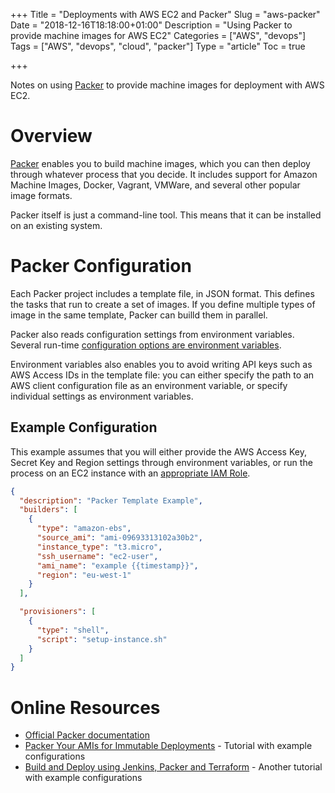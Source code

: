 +++
Title = "Deployments with AWS EC2 and Packer"
Slug = "aws-packer"
Date = "2018-12-16T18:18:00+01:00"
Description = "Using Packer to provide machine images for AWS EC2"
Categories = ["AWS", "devops"]
Tags = ["AWS", "devops", "cloud", "packer"]
Type = "article"
Toc = true

+++

Notes on using [Packer](https://packer.io/) to provide machine images for deployment with AWS EC2.

<!--more-->

# Overview

[Packer](https://packer.io/) enables you to build machine images, which you can then deploy through whatever process that you decide. It includes support for Amazon Machine Images, Docker, Vagrant, VMWare, and several other popular image formats.

Packer itself is just a command-line tool. This means that it can be installed on an existing system.

# Packer Configuration

Each Packer project includes a template file, in JSON format. This defines the tasks that run to create a set of images. If you define multiple types of image in the same template, Packer can builld them in parallel.

Packer also reads configuration settings from environment variables. Several run-time [configuration options are environment variables](https://packer.io/docs/other/environment-variables.html).

Environment variables also enables you to avoid writing API keys such as AWS Access IDs in the template file: you can either specify the path to an AWS client configuration file as an environment variable, or specify individual settings as environment variables.

## Example Configuration

This example assumes that you will either provide the AWS Access Key, Secret Key and Region settings through environment variables, or run the process on an EC2 instance with an [appropriate IAM Role](https://packer.io/docs/builders/amazon.html#iam-task-or-instance-role).

```json
{
  "description": "Packer Template Example",
  "builders": [
    {
      "type": "amazon-ebs",
      "source_ami": "ami-09693313102a30b2",
      "instance_type": "t3.micro",
      "ssh_username": "ec2-user",
      "ami_name": "example {{timestamp}}",
      "region": "eu-west-1"
    }
  ],

  "provisioners": [
    {
      "type": "shell",
      "script": "setup-instance.sh"
    }
  ]
}
```

# Online Resources

- [Official Packer documentation](https://packer.io/docs/index.html)
- [Packer Your AMIs for Immutable Deployments](https://lobster1234.github.io/2017/04/23/packer-your-AMIs-for-immutable-aws-deployments/) - Tutorial with example configurations
- [Build and Deploy using Jenkins, Packer and Terraform](https://medium.com/@I_M_Harsh/build-and-deploy-using-jenkins-packer-and-terraform-40b2aafedaec) - Another tutorial with example configurations
